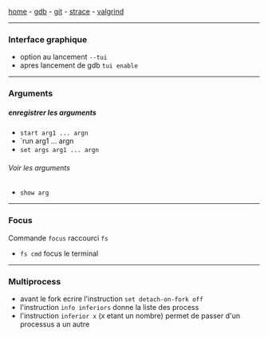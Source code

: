 [home](README) - [gdb](gdb) - [git](git) - [strace](strace) - [valgrind](valgrind)
***

### Interface graphique
- option au lancement `--tui`
- apres lancement de gdb `tui enable`
***
### Arguments
##### enregistrer les arguments
- `start arg1 ... argn`
- `run arg1 ... argn
- `set args arg1 ... argn`
###### Voir les arguments
- `show arg`
***
### Focus
Commande `focus` raccourci `fs`
- `fs cmd` focus le terminal
***
### Multiprocess
- avant le fork ecrire l'instruction `set detach-on-fork off`
- l'instruction `info inferiors` donne la liste des process
- l'instruction `inferior x` (x etant un nombre) permet de passer d'un processus a un autre